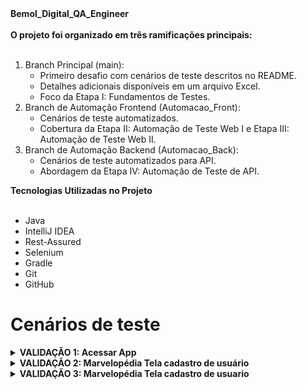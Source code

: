 <summary><strong>Bemol_Digital_QA_Engineer</strong></summary><br />


<summary><strong>O projeto foi organizado em três ramificações principais:</strong></summary><br />

1. Branch Principal (main):
    - Primeiro desafio com cenários de teste descritos no README.
    - Detalhes adicionais disponíveis em um arquivo Excel.
    - Foco da Etapa I: Fundamentos de Testes.
2. Branch de Automação Frontend (Automacao_Front):
    - Cenários de teste automatizados.
    - Cobertura da Etapa II: Automação de Teste Web I e Etapa III: Automação de Teste Web II.
3. Branch de Automação Backend (Automacao_Back):
    - Cenários de teste automatizados para API.
    - Abordagem da Etapa IV: Automação de Teste de API.

<summary><strong>Tecnologias Utilizadas no Projeto</strong></summary><br />

- Java
- IntelliJ IDEA
- Rest-Assured
- Selenium
- Gradle
- Git
- GitHub


# Cenários de teste 

<details>
  <summary><strong>VALIDAÇÃO 1: Acessar App</strong></summary><br />
1. CT01-Verificar se o aplicativo instala corretamente no dispositivo Android.	

- ETAPAS PARA EXECUTAR.
    - Baixar o APK, instalá-lo e abrir.	

- RESULTADOS ESPERADOS.
    - O aplicativo é instalado e pode ser aberto sem erros.
    
2. CT02-Verificar se todas as páginas do aplicativo carregam corretamente após o lançamento.	

- ETAPAS PARA EXECUTAR.
    - Abra o aplicativo e navegue por todas as telas disponíveis.	

- RESULTADOS ESPERADOS.
    - Todas as páginas devem carregar sem erros e exibir conteúdo conforme esperado

3. CT03-Verificar se o aplicativo funciona corretamente quando o usuário recebe uma chamada enquanto está usando o aplicativo.

- ETAPAS PARA EXECUTAR.
    - Simular uma chamada durante o uso do aplicativo.	
    
- RESULTADOS ESPERADOS.
    - O aplicativo deve continuar funcionando corretamente, mantendo o estado do usuário
    
4. CT04-Verificar que o aplicativo não consuma memória excessiva ou interfira com outros aplicativos.	

- ETAPAS PARA EXECUTAR.
    - Monitorar o uso de memória do aplicativo durante várias sessões de uso.
    
- RESULTADOS ESPERADOS.
    - O aplicativo deve usar memória de forma eficiente e não afetar negativamente outros aplicativos</details>
    
    
<details>
  <summary><strong>VALIDAÇÃO 2: Marvelopédia Tela cadastro de usuário</strong></summary><br />
1. CT01-Verificar se a aplicação permite o login com credenciais válidas.

- ETAPAS PARA EXECUTAR.
    - Com o aplicativo aberto na tela de login. 
    - Insira um email válido e uma senha correta. Clique no botão de login.
    
- RESULTADOS ESPERADOS.
    - A aplicação deve permitir o login e redirecionar o usuário para a próxima tela.	

2. CT02-Verificar o comportamento da aplicação quando o campo de email é deixado vazio.

- ETAPAS PARA EXECUTAR.
    - Com o aplicativo aberto na tela de login.
    - Insira uma senha no campo de senha.
    - Clique no botão de login sem inserir nenhuma email.
    
- RESULTADOS ESPERADOS.
    -  A aplicação deve impedir o login e exibir uma mensagem de erro indicando que o campo de email não pode estar vazio.
	

3. CT03-Verificar o comportamento da aplicação quando o campo de senha é deixado vazio.


- ETAPAS PARA EXECUTAR.
    - Com o aplicativo aberto na tela de login.
    - Insira um email válido no campo de email.
    - Clique no botão de login sem inserir nenhuma senha.
    
- RESULTADOS ESPERADOS.
    - A aplicação deve impedir o login e exibir uma mensagem de erro indicando que o campo de senha não pode estar vazio.

4. CT04-Verificar o comportamento da aplicação quando são inseridas credenciais inválidas.


- ETAPAS PARA EXECUTAR.
    - Com o aplicativo aberto na tela de login.
    - Insira um email inválido e uma senha incorreta.
    - Clique no botão de login.
    
- RESULTADOS ESPERADOS.
    - A aplicação deve impedir o login e exibir uma mensagem de erro indicando que as credenciais estão incorretas.


5. CT05-Verificar se o botão "Criar uma Conta" direciona corretamente os usuários para a tela de registro.

- ETAPAS PARA EXECUTAR.
    - Com o aplicativo aberto na tela de login.
    - Toque no botão "Criar uma Conta"
    
- RESULTADOS ESPERADOS.
    - O usuário é levado para a tela de registro onde pode se inscrever para uma nova conta.</details>
 
 
<details>
  <summary><strong>VALIDAÇÃO 3: Marvelopédia Tela cadastro de usuario</strong></summary><br />
1. CT01-Verificar se o usuário consegue cadastrar uma nova senha corretamente.

- ETAPAS PARA EXECUTAR.
    - Com o aplicativo aberto na tela de cadastro.
    - Inserir um email válido no campo de email.
    - Digitar uma senha forte e repetir a senha corretamente no campo "Repita Senha".
    - Clicar no botão "Cadastrar".
    
- RESULTADOS ESPERADOS.
    - A senha é cadastrada com sucesso e o usuário é redirecionado para a tela principal ou uma mensagem de confirmação é exibida.

2. CT02-Verificar o comportamento do aplicativo quando o campo de email está vazio.

- ETAPAS PARA EXECUTAR.
    - Com o aplicativo aberto na tela de cadastro.
    - Deixar o campo de email vazio.
    - Digitar uma senha válida e repetir a senha corretamente.
    - Clicar no botão "Cadastrar".
    
- RESULTADOS ESPERADOS.
    - O aplicativo não permite o cadastro e exibe uma mensagem de erro solicitando que o campo de email seja preenchido.

3. CT03-Verificar se o aplicativo impede o cadastro quando as senhas digitadas não coincidem.

- ETAPAS PARA EXECUTAR.
    - Com o aplicativo aberto na tela de cadastro.
    - Inserir um email válido.
    - Digitar uma senha válida no campo de senha.
    - Digitar uma senha diferente no campo "Repita Senha".
    - Clicar no botão "Cadastrar".
    
- RESULTADOS ESPERADOS.
    - O aplicativo exibe uma mensagem de erro informando que as senhas não coincidem.

4. CT04-Verificar o comportamento do aplicativo quando a senha digitada não atende aos requisitos de segurança.

- ETAPAS PARA EXECUTAR.
    - Com o aplicativo aberto na tela de cadastro.
    - Inserir um email válido.
    - Digitar uma senha fraca no campo de senha (por exemplo, "1234").
    - Repetir a senha fraca.
    - Clicar no botão "Cadastrar".
    
- RESULTADOS ESPERADOS.
    - O aplicativo exibe uma mensagem de erro informando que a senha é muito fraca e não atende aos requisitos de segurança.

5. CT05-Verificar se o botão "Voltar" retorna corretamente para a tela anterior.


- ETAPAS PARA EXECUTAR.
    - Com o aplicativo aberto na tela de cadastro.
    - Clicar no botão "Voltar".
    
- RESULTADOS ESPERADOS.
    - O usuário é levado de volta para a tela anterior, geralmente a tela de login ou a tela inicial do aplicativo.</details>


